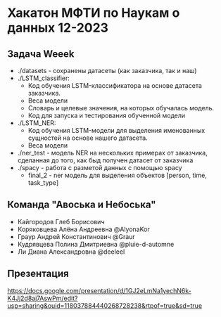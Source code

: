 # Хакатон МФТИ по Наукам о данных 12-2023
## Задача Weeek

* ./datasets - сохранены датасеты (как заказчика, так и наш)
* ./LSTM_classifier:
    * Код обучения LSTM-классификатора на основе датасета заказчика.
    * Веса модели
    * Словарь и целевые значения, на которых обучалась модель.
    * Код для запуска и тестирования обученной модели
* ./LSTM_NER:
    * Код обучения LSTM-модели для выделения именованных сущностей на основе нашего датасета.
    * Веса модели
* ./ner_test - модель NER на нескольких примерах от заказчика, сделанная до того, как быд получен датасет от заказчика
* ./spacy - работа с разметой данных с помощью spacy
   * final_2 - ner модель для выделения объектов [person, time, task_type]

## Команда "Авоська и Небоська"
* Кайгородов Глеб Борисович
* Коряковцева Алёна Андреевна @AlyonaKor
* Граур Андрей Константинович @Graur
* Кудрявцева Полина Дмитриевна @pluie-d-automne
* Ли Диана Александровна @deeleel

## Презентация
https://docs.google.com/presentation/d/1GJ2eLmNa1yechN6k-K4Jj2d8aj7AswPm/edit?usp=sharing&ouid=118037884440268728238&rtpof=true&sd=true
